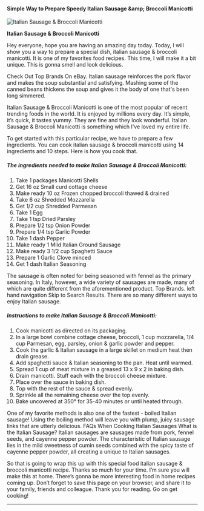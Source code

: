             

#### Simple Way to Prepare Speedy Italian Sausage &amp;amp; Broccoli Manicotti

![Italian Sausage &amp; Broccoli Manicotti](https://img-global.cpcdn.com/recipes/5508816089645056/751x532cq70/italian-sausage-broccoli-manicotti-recipe-main-photo.jpg)

**Italian Sausage &amp; Broccoli Manicotti**

Hey everyone, hope you are having an amazing day today. Today, I will show you a way to prepare a special dish, italian sausage & broccoli manicotti. It is one of my favorites food recipes. This time, I will make it a bit unique. This is gonna smell and look delicious.

Check Out Top Brands On eBay. Italian sausage reinforces the pork flavor and makes the soup substantial and satisfying. Mashing some of the canned beans thickens the soup and gives it the body of one that's been long simmered.

Italian Sausage & Broccoli Manicotti is one of the most popular of recent trending foods in the world. It is enjoyed by millions every day. It’s simple, it’s quick, it tastes yummy. They are fine and they look wonderful. Italian Sausage & Broccoli Manicotti is something which I’ve loved my entire life.

To get started with this particular recipe, we have to prepare a few ingredients. You can cook italian sausage & broccoli manicotti using 14 ingredients and 10 steps. Here is how you cook that.

##### The ingredients needed to make Italian Sausage & Broccoli Manicotti:

1.  Take 1 packages Manicotti Shells
2.  Get 16 oz Small curd cottage cheese
3.  Make ready 10 oz Frozen chopped broccoli thawed & drained
4.  Take 6 oz Shredded Mozzarella
5.  Get 1/2 cup Shredded Parmesan
6.  Take 1 Egg
7.  Take 1 tsp Dried Parsley
8.  Prepare 1/2 tsp Onion Powder
9.  Prepare 1/4 tsp Garlic Powder
10.  Take 1 dash Pepper
11.  Make ready 1 Mild Italian Ground Sausage
12.  Make ready 3 1/2 cup Spaghetti Sauce
13.  Prepare 1 Garlic Clove minced
14.  Get 1 dash Italian Seasoning

The sausage is often noted for being seasoned with fennel as the primary seasoning. In Italy, however, a wide variety of sausages are made, many of which are quite different from the aforementioned product. Top Brands. left hand navigation Skip to Search Results. There are so many different ways to enjoy Italian sausage.

##### Instructions to make Italian Sausage & Broccoli Manicotti:

1.  Cook manicotti as directed on its packaging.
2.  In a large bowl combine cottage cheese, broccoli, 1 cup mozzarella, 1/4 cup Parmesan, egg, parsley, onion & garlic powder and pepper.
3.  Cook the garlic & Italian sausage in a large skillet on medium heat then drain grease.
4.  Add spaghetti sauce & Italian seasoning to the pan. Heat until warmed.
5.  Spread 1 cup of meat mixture in a greased 13 x 9 x 2 in baking dish.
6.  Drain manicotti. Stuff each with the broccoli cheese mixture.
7.  Place over the sauce in baking dish.
8.  Top with the rest of the sauce & spread evenly.
9.  Sprinkle all the remaining cheese over the top evenly.
10.  Bake uncovered at 350° for 35-40 minutes or until heated through.

One of my favorite methods is also one of the fastest - boiled Italian sausage! Using the boiling method will leave you with plump, juicy sausage links that are utterly delicious. FAQs When Cooking Italian Sausages What is the Italian Sausage? Italian sausages are sausages made from pork, fennel seeds, and cayenne pepper powder. The characteristic of Italian sausage lies in the mild sweetness of cumin seeds combined with the spicy taste of cayenne pepper powder, all creating a unique to Italian sausages.

So that is going to wrap this up with this special food italian sausage & broccoli manicotti recipe. Thanks so much for your time. I’m sure you will make this at home. There’s gonna be more interesting food in home recipes coming up. Don’t forget to save this page on your browser, and share it to your family, friends and colleague. Thank you for reading. Go on get cooking!

* * *